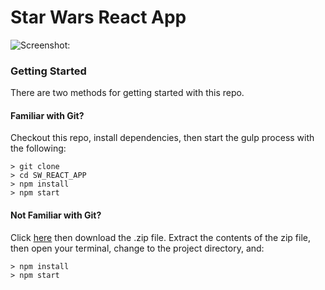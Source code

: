 # Star Wars React App

![Screenshot:](https://res.cloudinary.com/dnbyfobad/image/upload/v1497872943/Screen_Shot_2017-06-19_at_13.47.48_uslqha.png)

### Getting Started

There are two methods for getting started with this repo.

#### Familiar with Git?
Checkout this repo, install dependencies, then start the gulp process with the following:

```
> git clone
> cd SW_REACT_APP
> npm install
> npm start
```

#### Not Familiar with Git?
Click [here](https://github.com/Awadje/SW_REACT_APP/archive/master.zip) then download the .zip file.  Extract the contents of the zip file, then open your terminal, change to the project directory, and:

```
> npm install
> npm start
```
